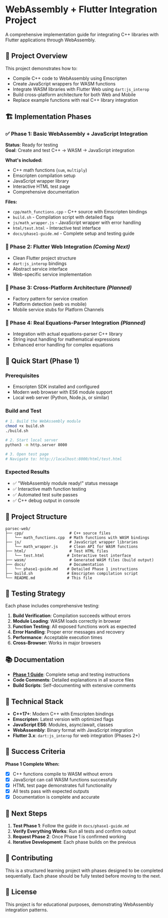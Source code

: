 # WebAssembly + Flutter Integration Project

A comprehensive implementation guide for integrating C++ libraries with Flutter applications through WebAssembly.

## 🎯 Project Overview

This project demonstrates how to:
- Compile C++ code to WebAssembly using Emscripten
- Create JavaScript wrappers for WASM functions  
- Integrate WASM libraries with Flutter Web using `dart:js_interop`
- Build cross-platform architecture for both Web and Mobile
- Replace example functions with real C++ library integration

## 🏗️ Implementation Phases

### ✅ Phase 1: Basic WebAssembly + JavaScript Integration
**Status**: Ready for testing  
**Goal**: Create and test C++ → WASM → JavaScript integration

**What's included:**
- C++ math functions (`sum`, `multiply`)
- Emscripten compilation setup
- JavaScript wrapper library
- Interactive HTML test page
- Comprehensive documentation

**Files:**
- `cpp/math_functions.cpp` - C++ source with Emscripten bindings
- `build.sh` - Compilation script with detailed flags
- `js/math_wrapper.js` - JavaScript wrapper with error handling
- `html/test.html` - Interactive test interface
- `docs/phase1-guide.md` - Complete setup and testing guide

### 🔄 Phase 2: Flutter Web Integration *(Coming Next)*
- Clean Flutter project structure
- `dart:js_interop` bindings
- Abstract service interface
- Web-specific service implementation

### 🔄 Phase 3: Cross-Platform Architecture *(Planned)*
- Factory pattern for service creation
- Platform detection (web vs mobile)
- Mobile service stubs for Platform Channels

### 🔄 Phase 4: Real Equations-Parser Integration *(Planned)*
- Integration with actual equations-parser C++ library
- String input handling for mathematical expressions
- Enhanced error handling for complex equations

## 🚀 Quick Start (Phase 1)

### Prerequisites
- Emscripten SDK installed and configured
- Modern web browser with ES6 module support
- Local web server (Python, Node.js, or similar)

### Build and Test
```bash
# 1. Build the WebAssembly module
chmod +x build.sh
./build.sh

# 2. Start local server
python3 -m http.server 8000

# 3. Open test page
# Navigate to: http://localhost:8000/html/test.html
```

### Expected Results
- ✅ "WebAssembly module ready!" status message
- ✅ Interactive math function testing
- ✅ Automated test suite passes
- ✅ C++ debug output in console

## 📁 Project Structure

```
parsec-web/
├── cpp/                    # C++ source files
│   └── math_functions.cpp  # Math functions with WASM bindings
├── js/                     # JavaScript wrapper libraries  
│   └── math_wrapper.js     # Clean API for WASM functions
├── html/                   # Test HTML files
│   └── test.html          # Interactive test interface
├── wasm/                   # Generated WASM files (build output)
├── docs/                   # Documentation
│   └── phase1-guide.md    # Detailed Phase 1 instructions
├── build.sh               # Emscripten compilation script
└── README.md              # This file
```

## 🧪 Testing Strategy

Each phase includes comprehensive testing:

1. **Build Verification**: Compilation succeeds without errors
2. **Module Loading**: WASM loads correctly in browser
3. **Function Testing**: All exposed functions work as expected
4. **Error Handling**: Proper error messages and recovery
5. **Performance**: Acceptable execution times
6. **Cross-Browser**: Works in major browsers

## 📚 Documentation

- **[Phase 1 Guide](docs/phase1-guide.md)**: Complete setup and testing instructions
- **Code Comments**: Detailed explanations in all source files
- **Build Scripts**: Self-documenting with extensive comments

## 🔧 Technical Stack

- **C++17+**: Modern C++ with Emscripten bindings
- **Emscripten**: Latest version with optimized flags
- **JavaScript ES6**: Modules, async/await, classes
- **WebAssembly**: Binary format with JavaScript integration
- **Flutter 3.x**: `dart:js_interop` for web integration (Phases 2+)

## 🎯 Success Criteria

**Phase 1 Complete When:**
- [x] C++ functions compile to WASM without errors
- [x] JavaScript can call WASM functions successfully  
- [x] HTML test page demonstrates full functionality
- [x] All tests pass with expected outputs
- [x] Documentation is complete and accurate

## 🔄 Next Steps

1. **Test Phase 1**: Follow the guide in `docs/phase1-guide.md`
2. **Verify Everything Works**: Run all tests and confirm output
3. **Request Phase 2**: Once Phase 1 is confirmed working
4. **Iterative Development**: Each phase builds on the previous

## 🤝 Contributing

This is a structured learning project with phases designed to be completed sequentially. Each phase should be fully tested before moving to the next.

## 📄 License

This project is for educational purposes, demonstrating WebAssembly integration patterns.
